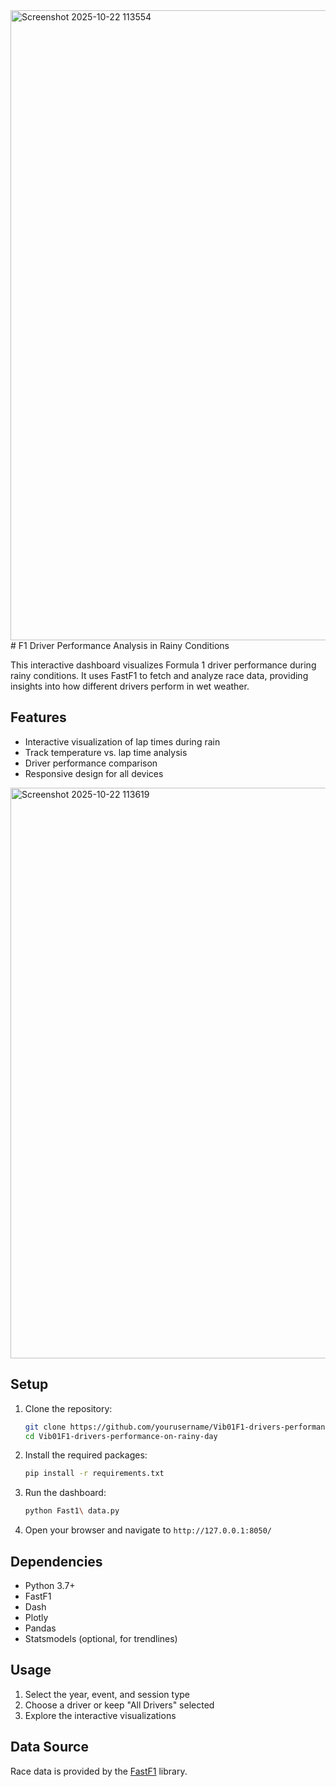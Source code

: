 <img width="1795" height="1008" alt="Screenshot 2025-10-22 113554" src="https://github.com/user-attachments/assets/76fecf17-91c5-40b7-a878-0ead38360676" />
# F1 Driver Performance Analysis in Rainy Conditions

This interactive dashboard visualizes Formula 1 driver performance during rainy conditions. It uses FastF1 to fetch and analyze race data, providing insights into how different drivers perform in wet weather.

## Features

- Interactive visualization of lap times during rain
- Track temperature vs. lap time analysis
- Driver performance comparison
- Responsive design for all devices
<img width="1808" height="913" alt="Screenshot 2025-10-22 113619" src="https://github.com/user-attachments/assets/dae5322d-82f8-43eb-b50f-2d702e608cbc" />

## Setup

1. Clone the repository:
   ```bash
   git clone https://github.com/yourusername/Vib01F1-drivers-performance-on-rainy-day.git
   cd Vib01F1-drivers-performance-on-rainy-day
   ```

2. Install the required packages:
   ```bash
   pip install -r requirements.txt
   ```

3. Run the dashboard:
   ```bash
   python Fast1\ data.py
   ```

4. Open your browser and navigate to `http://127.0.0.1:8050/`

## Dependencies

- Python 3.7+
- FastF1
- Dash
- Plotly
- Pandas
- Statsmodels (optional, for trendlines)

## Usage

1. Select the year, event, and session type
2. Choose a driver or keep "All Drivers" selected
3. Explore the interactive visualizations

## Data Source

Race data is provided by the [FastF1](https://github.com/theOehrly/Fast-F1) library.
